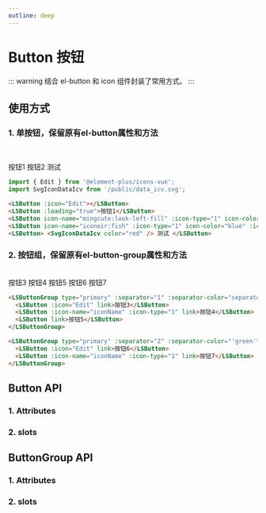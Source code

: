 ```yaml
---
outline: deep
---
```


# Button 按钮

::: warning 结合 el-button 和 icon 组件封装了常用方式。
:::

## 使用方式

### 1. 单按钮，保留原有el-button属性和方法

<br />

<LSButton :icon="Edit"></LSButton>
<LSButton :loading="true">按钮1</LSButton>
<LSButton icon-name="mingcute:look-left-fill" :icon-type="1" icon-color="red" icon-width="30" icon-height="30"></LSButton>
<LSButton icon-name="iconoir:fish" :icon-type="1" icon-color="blue" :icon-width="30" :icon-height="30">按钮2</LSButton>
<LSButton>
<SvgIconDataIcv color="red" /> 测试
</LSButton>

```ts
import { Edit } from '@element-plus/icons-vue';
import SvgIconDataIcv from '/public/data_icv.svg';
```

```html
<LSButton :icon="Edit"></LSButton>
<LSButton :loading="true">按钮1</LSButton>
<LSButton icon-name="mingcute:look-left-fill" :icon-type="1" icon-color="red" icon-width="30" icon-height="30"></LSButton>
<LSButton icon-name="iconoir:fish" :icon-type="1" icon-color="blue" :icon-width="30" :icon-height="30">按钮2</LSButton>
<LSButton> <SvgIconDataIcv color="red" /> 测试 </LSButton>
```

### 2. 按钮组，保留原有el-button-group属性和方法

<br />

<LSButtonGroup type="primary" :separator="1" :separator-color="separatorColor" :separator-size="12">
  <LSButton :icon="Edit" link>按钮3</LSButton>
  <LSButton :icon-name="iconName" :icon-type="1" link>按钮4</LSButton>
  <LSButton link>按钮5</LSButton>
</LSButtonGroup>

<LSButtonGroup type="primary" :separator="2" :separator-color="'green'" :separator-size="16">
  <LSButton :icon="Edit" link>按钮6</LSButton>
  <LSButton :icon-name="iconName" :icon-type="1" link>按钮7</LSButton>
</LSButtonGroup>

```html
<LSButtonGroup type="primary" :separator="1" :separator-color="separatorColor" :separator-size="12">
  <LSButton :icon="Edit" link>按钮3</LSButton>
  <LSButton :icon-name="iconName" :icon-type="1" link>按钮4</LSButton>
  <LSButton link>按钮5</LSButton>
</LSButtonGroup>

<LSButtonGroup type="primary" :separator="2" :separator-color="'green'" :separator-size="16">
  <LSButton :icon="Edit" link>按钮6</LSButton>
  <LSButton :icon-name="iconName" :icon-type="1" link>按钮7</LSButton>
</LSButtonGroup>
```

## Button API

### 1. Attributes

<ApiIntro :tableColumn="tableColumn" :tableData="tableData" />

### 2. slots

<ApiIntro :tableColumn="tableSlotColumn" :tableData="tableData2" />

## ButtonGroup API

### 1. Attributes

### 2. slots

<script setup>
  import { ref } from 'vue';
  import { Edit } from '@element-plus/icons-vue'
  import SvgIconDataIcv from '/public/data_icv.svg';
  import { tableColumn, tableSlotColumn } from './constant';

  const tableData = ref([]);
  const tableData2 = ref([]);
</script>
